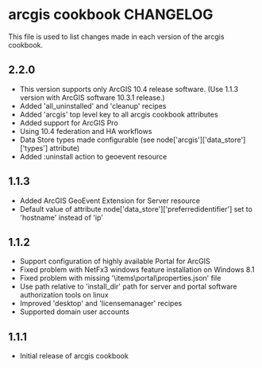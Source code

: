 arcgis cookbook CHANGELOG
================

This file is used to list changes made in each version of the arcgis cookbook.

2.2.0
-----
- This version supports only ArcGIS 10.4 release software. (Use 1.1.3 version with ArcGIS software 10.3.1 release.)
- Added 'all_uninstalled' and 'cleanup' recipes
- Added 'arcgis' top level key to all arcgis cookbook attributes
- Added support for ArcGIS Pro
- Using 10.4 federation and HA workflows 
- Data Store types made configurable (see node['arcgis']['data_store']['types'] attribute)
- Added :uninstall action to geoevent resource

1.1.3
-----
- Added ArcGIS GeoEvent Extension for Server resource
- Default value of attribute node['data_store']['preferredidentifier'] set to 'hostname' instead of 'ip' 

1.1.2
-----
- Support configuration of highly available Portal for ArcGIS
- Fixed problem with NetFx3 windows feature installation on Windows 8.1
- Fixed problem with missing '\items\portal\properties.json' file
- Use path relative to 'install_dir' path for server and portal software authorization tools on linux
- Improved 'desktop' and 'licensemanager' recipes
- Supported domain user accounts

1.1.1
-----
- Initial release of arcgis cookbook
